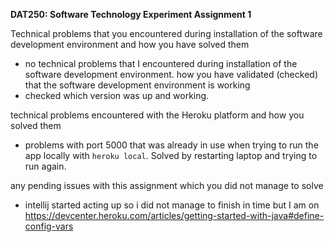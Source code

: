 **DAT250: Software Technology Experiment Assignment 1**

Technical problems that you encountered during installation of the software development environment and how you have solved them
- no technical problems that I encountered during installation of the software development environment.
how you have validated (checked) that the software development environment is working
- checked which version was up and working. 

technical problems encountered with the Heroku platform and how you solved them
-  problems with port 5000 that was already in use when trying to run the app locally with `heroku local`. Solved by restarting laptop and trying to run again.

any pending issues with this assignment which you did not manage to solve
- intellij started acting up so i did not manage to finish in time but I am on https://devcenter.heroku.com/articles/getting-started-with-java#define-config-vars
